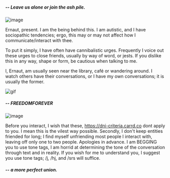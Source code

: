 ##### -- Leave us alone or join the ash pile.
![image](https://github.com/ernautical/FLESHLY.YEARNING/assets/161996176/245b1356-1651-4a8d-8ebf-be472511eefb)

Ernaut, present. I am the being behind this. I am autistic, and I have sociopathic tendencies; ergo, this may or may not affect how I communicate/interact with thee.

To put it simply, I have often have cannibalistic urges. Frequently I voice out these urges to close friends, usually by way of word, or jests. If you dislike this in any way, shape or form, be cautious when talking to me.

I, Ernaut, am usually seen near the library, café or wandering around. I watch others have their conversations, or I have my own conversations; it is usually the former.

![gif](https://64.media.tumblr.com/b472d0186efc23803ae3722dfcd59a56/a04d8ee62e10f427-6a/s400x600/1c695ee82ca10479d41bc181bfa535134fefb501.webp)

##### -- FREEDOMFOREVER
![image](https://github.com/ernautical/ernautical/assets/161996176/c916414a-3c39-4070-8ff3-0312fe94a9a6)

Before you interact, I wish that these, https://dni-criteria.carrd.co dont apply to you. I mean this is the vilest way possible.
Secondly, I don't keep entities friended for long; I find myself unfriending most people I interact with, leaving off only one to two people. Apologies in advance.
I am BEGGING you to use tone tags, I am horrid at determining the tone of the conversation through text and in reality. If you wish for me to understand you, I suggest you use tone tags; /j, /hj, and /srs will suffice.

##### -- a more perfect union.
